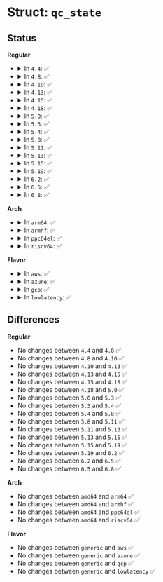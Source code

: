 # Struct: <code>qc_state</code>

## Status
<b>Regular</b>
<ul>
<li>
<details>
<summary>In <code>4.4</code>: ✅</summary>

```c
struct qc_state {
    unsigned int s_incoredqs;
    struct qc_type_state s_state[3];
};
```
</details>
</li>
<li>
<details>
<summary>In <code>4.8</code>: ✅</summary>

```c
struct qc_state {
    unsigned int s_incoredqs;
    struct qc_type_state s_state[3];
};
```
</details>
</li>
<li>
<details>
<summary>In <code>4.10</code>: ✅</summary>

```c
struct qc_state {
    unsigned int s_incoredqs;
    struct qc_type_state s_state[3];
};
```
</details>
</li>
<li>
<details>
<summary>In <code>4.13</code>: ✅</summary>

```c
struct qc_state {
    unsigned int s_incoredqs;
    struct qc_type_state s_state[3];
};
```
</details>
</li>
<li>
<details>
<summary>In <code>4.15</code>: ✅</summary>

```c
struct qc_state {
    unsigned int s_incoredqs;
    struct qc_type_state s_state[3];
};
```
</details>
</li>
<li>
<details>
<summary>In <code>4.18</code>: ✅</summary>

```c
struct qc_state {
    unsigned int s_incoredqs;
    struct qc_type_state s_state[3];
};
```
</details>
</li>
<li>
<details>
<summary>In <code>5.0</code>: ✅</summary>

```c
struct qc_state {
    unsigned int s_incoredqs;
    struct qc_type_state s_state[3];
};
```
</details>
</li>
<li>
<details>
<summary>In <code>5.3</code>: ✅</summary>

```c
struct qc_state {
    unsigned int s_incoredqs;
    struct qc_type_state s_state[3];
};
```
</details>
</li>
<li>
<details>
<summary>In <code>5.4</code>: ✅</summary>

```c
struct qc_state {
    unsigned int s_incoredqs;
    struct qc_type_state s_state[3];
};
```
</details>
</li>
<li>
<details>
<summary>In <code>5.8</code>: ✅</summary>

```c
struct qc_state {
    unsigned int s_incoredqs;
    struct qc_type_state s_state[3];
};
```
</details>
</li>
<li>
<details>
<summary>In <code>5.11</code>: ✅</summary>

```c
struct qc_state {
    unsigned int s_incoredqs;
    struct qc_type_state s_state[3];
};
```
</details>
</li>
<li>
<details>
<summary>In <code>5.13</code>: ✅</summary>

```c
struct qc_state {
    unsigned int s_incoredqs;
    struct qc_type_state s_state[3];
};
```
</details>
</li>
<li>
<details>
<summary>In <code>5.15</code>: ✅</summary>

```c
struct qc_state {
    unsigned int s_incoredqs;
    struct qc_type_state s_state[3];
};
```
</details>
</li>
<li>
<details>
<summary>In <code>5.19</code>: ✅</summary>

```c
struct qc_state {
    unsigned int s_incoredqs;
    struct qc_type_state s_state[3];
};
```
</details>
</li>
<li>
<details>
<summary>In <code>6.2</code>: ✅</summary>

```c
struct qc_state {
    unsigned int s_incoredqs;
    struct qc_type_state s_state[3];
};
```
</details>
</li>
<li>
<details>
<summary>In <code>6.5</code>: ✅</summary>

```c
struct qc_state {
    unsigned int s_incoredqs;
    struct qc_type_state s_state[3];
};
```
</details>
</li>
<li>
<details>
<summary>In <code>6.8</code>: ✅</summary>

```c
struct qc_state {
    unsigned int s_incoredqs;
    struct qc_type_state s_state[3];
};
```
</details>
</li>
</ul>
<b>Arch</b>
<ul>
<li>
<details>
<summary>In <code>arm64</code>: ✅</summary>

```c
struct qc_state {
    unsigned int s_incoredqs;
    struct qc_type_state s_state[3];
};
```
</details>
</li>
<li>
<details>
<summary>In <code>armhf</code>: ✅</summary>

```c
struct qc_state {
    unsigned int s_incoredqs;
    struct qc_type_state s_state[3];
};
```
</details>
</li>
<li>
<details>
<summary>In <code>ppc64el</code>: ✅</summary>

```c
struct qc_state {
    unsigned int s_incoredqs;
    struct qc_type_state s_state[3];
};
```
</details>
</li>
<li>
<details>
<summary>In <code>riscv64</code>: ✅</summary>

```c
struct qc_state {
    unsigned int s_incoredqs;
    struct qc_type_state s_state[3];
};
```
</details>
</li>
</ul>
<b>Flavor</b>
<ul>
<li>
<details>
<summary>In <code>aws</code>: ✅</summary>

```c
struct qc_state {
    unsigned int s_incoredqs;
    struct qc_type_state s_state[3];
};
```
</details>
</li>
<li>
<details>
<summary>In <code>azure</code>: ✅</summary>

```c
struct qc_state {
    unsigned int s_incoredqs;
    struct qc_type_state s_state[3];
};
```
</details>
</li>
<li>
<details>
<summary>In <code>gcp</code>: ✅</summary>

```c
struct qc_state {
    unsigned int s_incoredqs;
    struct qc_type_state s_state[3];
};
```
</details>
</li>
<li>
<details>
<summary>In <code>lowlatency</code>: ✅</summary>

```c
struct qc_state {
    unsigned int s_incoredqs;
    struct qc_type_state s_state[3];
};
```
</details>
</li>
</ul>

## Differences
<b>Regular</b>
<ul>
<li>
No changes between <code>4.4</code> and <code>4.8</code> ✅
</li>
<li>
No changes between <code>4.8</code> and <code>4.10</code> ✅
</li>
<li>
No changes between <code>4.10</code> and <code>4.13</code> ✅
</li>
<li>
No changes between <code>4.13</code> and <code>4.15</code> ✅
</li>
<li>
No changes between <code>4.15</code> and <code>4.18</code> ✅
</li>
<li>
No changes between <code>4.18</code> and <code>5.0</code> ✅
</li>
<li>
No changes between <code>5.0</code> and <code>5.3</code> ✅
</li>
<li>
No changes between <code>5.3</code> and <code>5.4</code> ✅
</li>
<li>
No changes between <code>5.4</code> and <code>5.8</code> ✅
</li>
<li>
No changes between <code>5.8</code> and <code>5.11</code> ✅
</li>
<li>
No changes between <code>5.11</code> and <code>5.13</code> ✅
</li>
<li>
No changes between <code>5.13</code> and <code>5.15</code> ✅
</li>
<li>
No changes between <code>5.15</code> and <code>5.19</code> ✅
</li>
<li>
No changes between <code>5.19</code> and <code>6.2</code> ✅
</li>
<li>
No changes between <code>6.2</code> and <code>6.5</code> ✅
</li>
<li>
No changes between <code>6.5</code> and <code>6.8</code> ✅
</li>
</ul>
<b>Arch</b>
<ul>
<li>
No changes between <code>amd64</code> and <code>arm64</code> ✅
</li>
<li>
No changes between <code>amd64</code> and <code>armhf</code> ✅
</li>
<li>
No changes between <code>amd64</code> and <code>ppc64el</code> ✅
</li>
<li>
No changes between <code>amd64</code> and <code>riscv64</code> ✅
</li>
</ul>
<b>Flavor</b>
<ul>
<li>
No changes between <code>generic</code> and <code>aws</code> ✅
</li>
<li>
No changes between <code>generic</code> and <code>azure</code> ✅
</li>
<li>
No changes between <code>generic</code> and <code>gcp</code> ✅
</li>
<li>
No changes between <code>generic</code> and <code>lowlatency</code> ✅
</li>
</ul>
